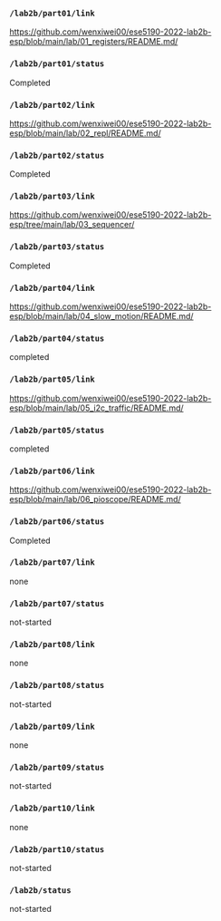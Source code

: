 ### `/lab2b/part01/link`
https://github.com/wenxiwei00/ese5190-2022-lab2b-esp/blob/main/lab/01_registers/README.md/
### `/lab2b/part01/status`
Completed 
### `/lab2b/part02/link`
https://github.com/wenxiwei00/ese5190-2022-lab2b-esp/blob/main/lab/02_repl/README.md/
### `/lab2b/part02/status`
Completed
### `/lab2b/part03/link`
https://github.com/wenxiwei00/ese5190-2022-lab2b-esp/tree/main/lab/03_sequencer/
### `/lab2b/part03/status`
Completed
### `/lab2b/part04/link`
https://github.com/wenxiwei00/ese5190-2022-lab2b-esp/blob/main/lab/04_slow_motion/README.md/
### `/lab2b/part04/status`
completed
### `/lab2b/part05/link`
https://github.com/wenxiwei00/ese5190-2022-lab2b-esp/blob/main/lab/05_i2c_traffic/README.md/
### `/lab2b/part05/status`
completed
### `/lab2b/part06/link`
https://github.com/wenxiwei00/ese5190-2022-lab2b-esp/blob/main/lab/06_pioscope/README.md/
### `/lab2b/part06/status`
Completed
### `/lab2b/part07/link`
none
### `/lab2b/part07/status`
not-started
### `/lab2b/part08/link`
none
### `/lab2b/part08/status`
not-started
### `/lab2b/part09/link`
none
### `/lab2b/part09/status`
not-started
### `/lab2b/part10/link`
none
### `/lab2b/part10/status`
not-started
### `/lab2b/status`
not-started
